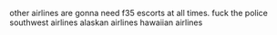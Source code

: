 other airlines are gonna need f35 escorts at all times.  fuck the police
southwest airlines
alaskan airlines
hawaiian airlines
